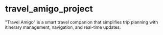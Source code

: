 # travel_amigo_project
"Travel Amigo" is a smart travel companion that simplifies trip planning with itinerary management, navigation, and real-time updates.

